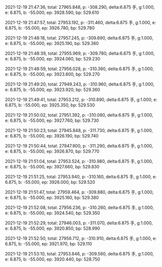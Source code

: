 2021-12-19 21:47:36, total: 27965.848, p: -308.290, delta:6.875 手, g:1.000, e: 6.875, b: -55.000, ep: 3928.590, bp: 529.610

2021-12-19 21:47:57, total: 27953.192, p: -311.460, delta:6.875 手, g:1.000, e: 6.875, b: -55.000, ep: 3926.780, bp: 529.780

2021-12-19 21:48:18, total: 27957.245, p: -309.690, delta:6.875 手, g:1.000, e: 6.875, b: -55.000, ep: 3925.190, bp: 529.360

2021-12-19 21:48:39, total: 27955.969, p: -309.780, delta:6.875 手, g:1.000, e: 6.875, b: -55.000, ep: 3924.060, bp: 529.230

2021-12-19 21:48:59, total: 27956.028, p: -310.360, delta:6.875 手, g:1.000, e: 6.875, b: -55.000, ep: 3923.800, bp: 529.270

2021-12-19 21:49:20, total: 27949.243, p: -310.960, delta:6.875 手, g:1.000, e: 6.875, b: -55.000, ep: 3923.920, bp: 529.360

2021-12-19 21:49:41, total: 27953.212, p: -310.890, delta:6.875 手, g:1.000, e: 6.875, b: -55.000, ep: 3925.350, bp: 529.530

2021-12-19 21:50:02, total: 27951.392, p: -310.080, delta:6.875 手, g:1.000, e: 6.875, b: -55.000, ep: 3927.760, bp: 529.730

2021-12-19 21:50:23, total: 27945.848, p: -311.730, delta:6.875 手, g:1.000, e: 6.875, b: -55.000, ep: 3926.190, bp: 529.740

2021-12-19 21:50:44, total: 27947.900, p: -311.290, delta:6.875 手, g:1.000, e: 6.875, b: -55.000, ep: 3926.870, bp: 529.770

2021-12-19 21:51:04, total: 27953.524, p: -310.980, delta:6.875 手, g:1.000, e: 6.875, b: -55.000, ep: 3927.660, bp: 529.830

2021-12-19 21:51:25, total: 27953.940, p: -310.160, delta:6.875 手, g:1.000, e: 6.875, b: -55.000, ep: 3926.000, bp: 529.520

2021-12-19 21:51:47, total: 27959.464, p: -309.880, delta:6.875 手, g:1.000, e: 6.875, b: -55.000, ep: 3925.160, bp: 529.380

2021-12-19 21:52:08, total: 27956.236, p: -310.260, delta:6.875 手, g:1.000, e: 6.875, b: -55.000, ep: 3924.540, bp: 529.350

2021-12-19 21:52:29, total: 27946.003, p: -311.070, delta:6.875 手, g:1.000, e: 6.875, b: -55.000, ep: 3920.850, bp: 528.990

2021-12-19 21:52:50, total: 27956.712, p: -310.910, delta:6.875 手, g:1.000, e: 6.875, b: -55.000, ep: 3921.970, bp: 529.110

2021-12-19 21:53:10, total: 27953.846, p: -309.560, delta:6.875 手, g:1.000, e: 6.875, b: -55.000, ep: 3920.440, bp: 528.750